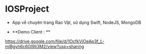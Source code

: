 # IOSProject

- App về chuyên trang Rao Vặt, sử dụng Swift, NodeJS, MongoDB

- **Demo Client : ** 

https://drive.google.com/file/d/1OcfkViOeAp3f_L-mlBgyh6c6Gl9Ii3M2/view?usp=sharing
